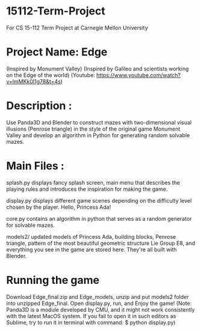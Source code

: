 # 15112-Term-Project
For CS 15-112 Term Project at Carnegie Mellon University

# Project Name: Edge
  (Inspired by Monument Valley)
  (Inspired by Galileo and scientists working on the Edge of the world)
  (Youtube: https://www.youtube.com/watch?v=lmMKk0I1g78&t=4s)


# Description :
Use Panda3D and Blender to construct mazes with two-dimensional visual 
illusions (Penrose triangle) in the style of the original game Monument 
Valley and develop an algorithm in Python for generating random solvable 
mazes.


# Main Files :
splash.py
         displays fancy splash screen, main menu that describes the 
         playing rules and introduces the inspiration for making the game.

display.py
          displays different game scenes depending on the difficulty
          level chosen by the player. Hello, Princess Ada!
          
core.py
       contains an algorithm in python that serves as a random generator
       for solvable mazes. 
       
models2/
        updated models of Princess Ada, building blocks, Penrose triangle,
        pattern of the most beautiful geometric structure Lie Group E8, and
        everything you see in the game are stored here. They're all built
        with Blender.
        
        
# Running the game
Download Edge_final.zip and Edge_models, unzip and put models2 folder into 
unzipped Edge_final. Open display.py, run, and Enjoy the game!
(Note: Panda3D is a module developed by CMU, and it might not work consistently
with the latest MacOS system. If you fail to open it in such editors as Sublime,
try to run it in terminal with command: $ python display.py)
